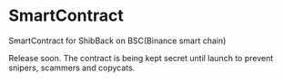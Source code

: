 # SmartContract
SmartContract for ShibBack on BSC(Binance smart chain)

Release soon. The contract is being kept secret until launch to prevent snipers, scammers and copycats.

